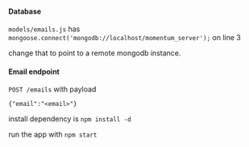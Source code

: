 #### Database

`models/emails.js` has `mongoose.connect('mongodb://localhost/momentum_server');` on line 3

change that to point to a remote mongodb instance. 

#### Email endpoint  

`POST /emails` with payload 

`{"email":"<email>"}`

install dependency is `npm install -d`

run the app with `npm start`